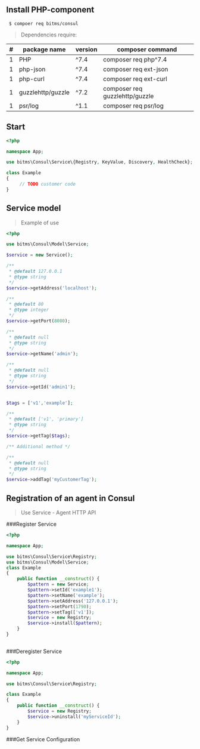 ## Install PHP-component
```
 $ compoer req bitms/consul
```
> Dependencies require:

|#|package name|version| composer command |
|-----------|-------------|--------------|----------|
| 1 | PHP | ^7.4 | composer req php^7.4 |
| 1 | php-json | ^7.4 | composer req ext-json |
| 1 | php-curl | ^7.4 | composer req ext-curl |
| 1 | guzzlehttp/guzzle | ^7.2 | composer req guzzlehttp/guzzle |
| 1 | psr/log | ^1.1 | composer req psr/log |

## Start 
```php
<?php

namespace App;

use bitms\Consul\Service\{Registry, KeyValue, Discovery, HealthCheck};

class Example 
{
     // TODO customer code
}
```

## Service model
> Example of use
```php
<?php

use bitms\Consul\Model\Service;

$service = new Service();

/**
 * @default 127.0.0.1
 * @type string
 */
$service->getAddress('localhost');

/**
 * @default 80
 * @type integer
 */
$service->getPort(8080);

/**
 * @default null
 * @type string
 */
$service->getName('admin');

/**
 * @default null
 * @type string
 */
$service->getId('admin1');


$tags = ['v1','example'];

/**
 * @default ['v1', 'primary']
 * @type string
 */
$service->getTag($tags);

/** Additional method */

/**
 * @default null
 * @type string
 */
$service->addTag('myCustomerTag');
```

## Registration of an agent in Consul
> Use Service - Agent HTTP API

###Register Service
```php
<?php

namespace App;

use bitms\Consul\Service\Registry;
use bitms\Consul\Model\Service;
class Example
{
    public function __construct() {
        $pattern = new Service;
        $pattern->setId('example1');
        $pattern->setName('example');
        $pattern->setAddress('127.0.0.1');
        $pattern->setPort(1790);
        $pattern->setTag(['v1']);
        $service = new Registry;
        $service->install($pattern);
    }
}
 
```

###Deregister Service
```php
<?php

namespace App;

use bitms\Consul\Service\Registry;

class Example
{
    public function __construct() {        
        $service = new Registry;
        $service->uninstall('myServiceId');
    }
}

```
###Get Service Configuration
